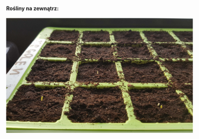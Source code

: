 #### Rośliny na zewnątrz:

<img src='https://github.com/dziewonski/garden/blob/main/images/seeding-week-1.png'/>
